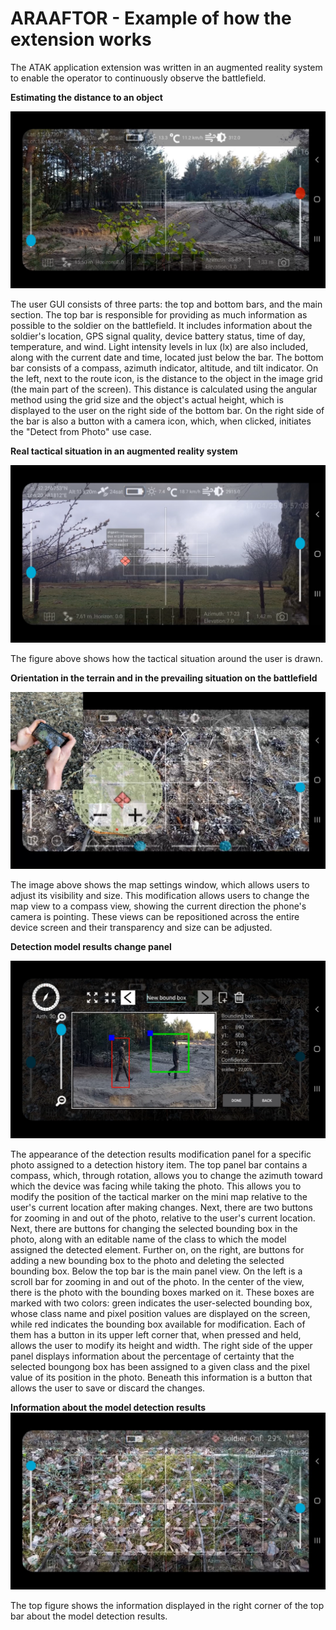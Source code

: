 # ARAAFTOR - Example of how the extension works

The ATAK application extension was written in an augmented reality system to enable the operator to continuously observe the battlefield.

**Estimating the distance to an object**

![Tactical situation](docs/est_dis.png)

The user GUI consists of three parts: the top and bottom bars, and the main section. The top bar is responsible for providing as much information as possible to the soldier on the battlefield. It includes information about the soldier's location, GPS signal quality, device battery status, time of day, temperature, and wind. Light intensity levels in lux (lx) are also included, along with the current date and time, located just below the bar. The bottom bar consists of a compass, azimuth indicator, altitude, and tilt indicator. On the left, next to the route icon, is the distance to the object in the image grid (the main part of the screen). This distance is calculated using the angular method using the grid size and the object's actual height, which is displayed to the user on the right side of the bottom bar. On the right side of the bar is also a button with a camera icon, which, when clicked, initiates the "Detect from Photo" use case.

**Real tactical situation in an augmented reality system**

![Tactical situation](docs/syt_takt.png)

The figure above shows how the tactical situation around the user is drawn.

**Orientation in the terrain and in the prevailing situation on the battlefield**

![Tactical situation](docs/ort_syt.png)

The image above shows the map settings window, which allows users to adjust its visibility and size. This modification allows users to change the map view to a compass view, showing the current direction the phone's camera is pointing. These views can be repositioned across the entire device screen and their transparency and size can be adjusted. 

**Detection model results change panel**

![Tactical situation](docs/pan_ch.png)

The appearance of the detection results modification panel for a specific photo assigned to a detection history item. The top panel bar contains a compass, which, through rotation, allows you to change the azimuth toward which the device was facing while taking the photo. This allows you to modify the position of the tactical marker on the mini map relative to the user's current location after making changes. Next, there are two buttons for zooming in and out of the photo, relative to the user's current location. Next, there are buttons for changing the selected bounding box in the photo, along with an editable name of the class to which the model assigned the detected element. Further on, on the right, are buttons for adding a new bounding box to the photo and deleting the selected bounding box. Below the top bar is the main panel view. On the left is a scroll bar for zooming in and out of the photo. In the center of the view, there is the photo with the bounding boxes marked on it. These boxes are marked with two colors: green indicates the user-selected bounding box, whose class name and pixel position values are displayed on the screen, while red indicates the bounding box available for modification. Each of them has a button in its upper left corner that, when pressed and held, allows the user to modify its height and width. The right side of the upper panel displays information about the percentage of certainty that the selected boungong box has been assigned to a given class and the pixel value of its position in the photo. Beneath this information is a button that allows the user to save or discard the changes.

**Information about the model detection results**
![Tactical situation](docs/res_det.png)

The top figure shows the information displayed in the right corner of the top bar about the model detection results.
